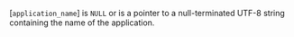 [`application_name`] is `NULL` or is a pointer to a null-terminated
UTF-8 string containing the name of the application.
